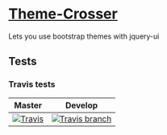 # [Theme-Crosser](https://lazerbeak12345.github.io/Theme-Crosser/)
Lets you use bootstrap themes with jquery-ui

## Tests

### Travis tests

Master | Develop
--- | ---
[![Travis](https://travis-ci.org/Lazerbeak12345/Theme-Crosser.svg?branch=master)](https://travis-ci.org/Lazerbeak12345/Theme-Crosser) | [![Travis branch](https://travis-ci.org/Lazerbeak12345/Theme-Crosser.svg?branch=develop)](https://travis-ci.org/Lazerbeak12345/Theme-Crosser.js)
